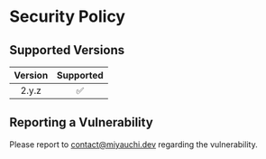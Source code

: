 # Security Policy

## Supported Versions

| Version |     Supported      |
| :-----: | :----------------: |
|  2.y.z  | :white_check_mark: |

## Reporting a Vulnerability

Please report to <contact@miyauchi.dev> regarding the vulnerability.
